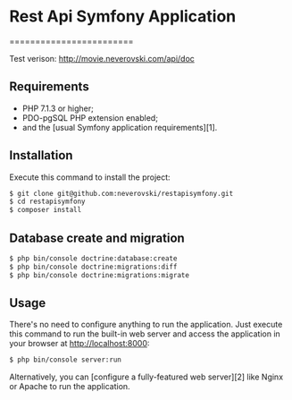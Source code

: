 # Rest Api Symfony Application
========================

Test verison:
<a href="http://movie.neverovski.com/api/doc">http://movie.neverovski.com/api/doc</a>

Requirements
------------

  * PHP 7.1.3 or higher;
  * PDO-pgSQL PHP extension enabled;
  * and the [usual Symfony application requirements][1].

Installation
------------

Execute this command to install the project:

```bash
$ git clone git@github.com:neverovski/restapisymfony.git
$ cd restapisymfony
$ composer install
```
Database create and migration
-----------------------------
```bash
$ php bin/console doctrine:database:create
$ php bin/console doctrine:migrations:diff
$ php bin/console doctrine:migrations:migrate
```

Usage
-----

There's no need to configure anything to run the application. Just execute this
command to run the built-in web server and access the application in your
browser at <http://localhost:8000>:

```bash
$ php bin/console server:run
```

Alternatively, you can [configure a fully-featured web server][2] like Nginx
or Apache to run the application.
